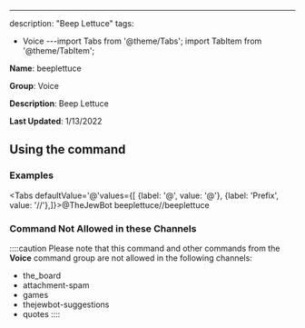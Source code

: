 ---
description: "Beep Lettuce"
tags:
  - Voice
---import Tabs from '@theme/Tabs';
import TabItem from '@theme/TabItem';

**Name**: beeplettuce

**Group**: Voice

**Description**: Beep Lettuce

**Last Updated**: 1/13/2022

## Using the command

### Examples
<Tabs defaultValue='@'values={[ {label: '@', value: '@'}, {label: 'Prefix', value: '//'},]}><TabItem value='@'>@TheJewBot beeplettuce</TabItem><TabItem value='//'>//beeplettuce</TabItem></Tabs>

### Command Not Allowed in these Channels
::::caution Please note that this command and other commands from the **Voice** command group are not allowed in the following channels:
- the_board
- attachment-spam
- games
- thejewbot-suggestions
- quotes
::::